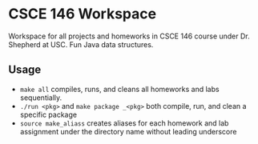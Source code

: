 CSCE 146 Workspace
==================

Workspace for all projects and homeworks in CSCE 146 course under Dr. Shepherd at USC. Fun Java data structures. 

Usage
-----

* `make all` compiles, runs, and cleans all homeworks and labs sequentially.
* `./run <pkg>` and `make package _<pkg>` both compile, run, and clean a specific package
* `source make_aliass` creates aliases for each homework and lab assignment under the directory name without leading underscore
